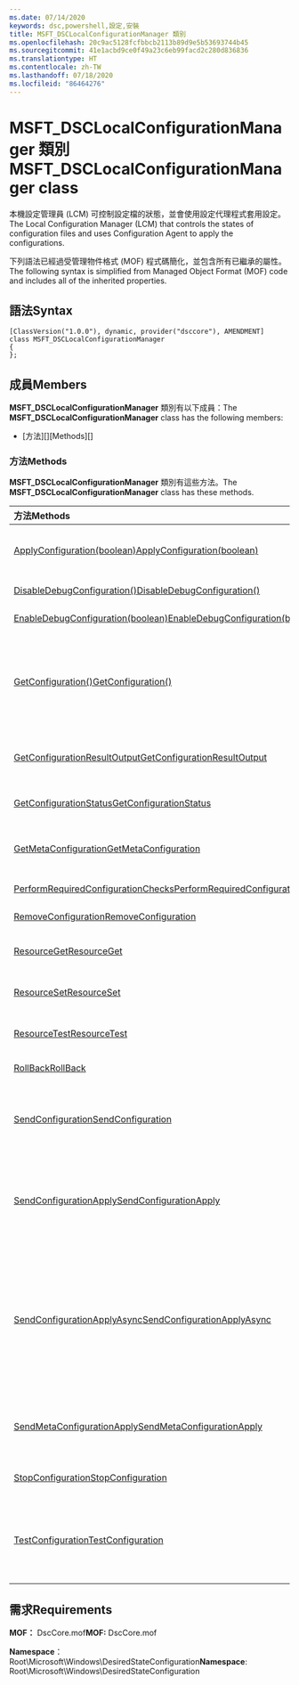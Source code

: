 ```yaml
---
ms.date: 07/14/2020
keywords: dsc,powershell,設定,安裝
title: MSFT_DSCLocalConfigurationManager 類別
ms.openlocfilehash: 20c9ac5128fcfbbcb2113b89d9e5b53693744b45
ms.sourcegitcommit: 41e1acbd9ce0f49a23c6eb99facd2c280d836836
ms.translationtype: HT
ms.contentlocale: zh-TW
ms.lasthandoff: 07/18/2020
ms.locfileid: "86464276"
---
```

# <a name="msft_dsclocalconfigurationmanager-class"></a><span data-ttu-id="e5855-103">MSFT_DSCLocalConfigurationManager 類別</span><span class="sxs-lookup"><span data-stu-id="e5855-103">MSFT_DSCLocalConfigurationManager class</span></span>

<span data-ttu-id="e5855-104">本機設定管理員 (LCM) 可控制設定檔的狀態，並會使用設定代理程式套用設定。</span><span class="sxs-lookup"><span data-stu-id="e5855-104">The Local Configuration Manager (LCM) that controls the states of configuration files and uses Configuration Agent to apply the configurations.</span></span>

<span data-ttu-id="e5855-105">下列語法已經過受管理物件格式 (MOF) 程式碼簡化，並包含所有已繼承的屬性。</span><span class="sxs-lookup"><span data-stu-id="e5855-105">The following syntax is simplified from Managed Object Format (MOF) code and includes all of the inherited properties.</span></span>

## <a name="syntax"></a><span data-ttu-id="e5855-106">語法</span><span class="sxs-lookup"><span data-stu-id="e5855-106">Syntax</span></span>

```
[ClassVersion("1.0.0"), dynamic, provider("dsccore"), AMENDMENT]
class MSFT_DSCLocalConfigurationManager
{
};
```

## <a name="members"></a><span data-ttu-id="e5855-107">成員</span><span class="sxs-lookup"><span data-stu-id="e5855-107">Members</span></span>

<span data-ttu-id="e5855-108">**MSFT_DSCLocalConfigurationManager** 類別有以下成員：</span><span class="sxs-lookup"><span data-stu-id="e5855-108">The **MSFT_DSCLocalConfigurationManager** class has the following members:</span></span>

- <span data-ttu-id="e5855-109">[方法][]</span><span class="sxs-lookup"><span data-stu-id="e5855-109">[Methods][]</span></span>

### <a name="methods"></a><span data-ttu-id="e5855-110">方法</span><span class="sxs-lookup"><span data-stu-id="e5855-110">Methods</span></span>

<span data-ttu-id="e5855-111">**MSFT_DSCLocalConfigurationManager** 類別有這些方法。</span><span class="sxs-lookup"><span data-stu-id="e5855-111">The **MSFT_DSCLocalConfigurationManager** class has these methods.</span></span>

|<span data-ttu-id="e5855-112">方法</span><span class="sxs-lookup"><span data-stu-id="e5855-112">Methods</span></span> |<span data-ttu-id="e5855-113">描述</span><span class="sxs-lookup"><span data-stu-id="e5855-113">Description</span></span> |
|:--- |:---|
| [<span data-ttu-id="e5855-114">ApplyConfiguration(boolean)</span><span class="sxs-lookup"><span data-stu-id="e5855-114">ApplyConfiguration(boolean)</span></span>](msft-dsclocalconfigurationmanager-applyconfiguration.md)| <span data-ttu-id="e5855-115">使用設定代理程式套用擱置中的設定。</span><span class="sxs-lookup"><span data-stu-id="e5855-115">Uses the Configuration Agent to apply the configuration that is pending.</span></span>|
| [<span data-ttu-id="e5855-116">DisableDebugConfiguration()</span><span class="sxs-lookup"><span data-stu-id="e5855-116">DisableDebugConfiguration()</span></span>](msft-dsclocalconfigurationmanager-disabledebugconfiguration.md)| <span data-ttu-id="e5855-117">停用 DSC 資源偵錯。</span><span class="sxs-lookup"><span data-stu-id="e5855-117">Disables DSC resource debugging.</span></span>|
| [<span data-ttu-id="e5855-118">EnableDebugConfiguration(boolean)</span><span class="sxs-lookup"><span data-stu-id="e5855-118">EnableDebugConfiguration(boolean)</span></span>](msft-dsclocalconfigurationmanager-enabledebugconfiguration.md)| <span data-ttu-id="e5855-119">啟用 DSC 資源偵錯。</span><span class="sxs-lookup"><span data-stu-id="e5855-119">Enables DSC resource debugging.</span></span>|
| [<span data-ttu-id="e5855-120">GetConfiguration()</span><span class="sxs-lookup"><span data-stu-id="e5855-120">GetConfiguration()</span></span>](msft-dsclocalconfigurationmanager-getconfiguration.md)| <span data-ttu-id="e5855-121">將設定文件傳送到受管理的節點，並使用設定代理程式的 **Get** 方法來套用設定。</span><span class="sxs-lookup"><span data-stu-id="e5855-121">Sends the configuration document to the managed node and uses the **Get** method of the Configuration Agent to apply the configuration.</span></span>|
| [<span data-ttu-id="e5855-122">GetConfigurationResultOutput</span><span class="sxs-lookup"><span data-stu-id="e5855-122">GetConfigurationResultOutput</span></span>](msft-dsclocalconfigurationmanager-getconfigurationresultoutput.md)| <span data-ttu-id="e5855-123">取得與特定工作相關的設定代理程式輸出。</span><span class="sxs-lookup"><span data-stu-id="e5855-123">Gets the Configuration Agent output relating to a specific job.</span></span>|
| [<span data-ttu-id="e5855-124">GetConfigurationStatus</span><span class="sxs-lookup"><span data-stu-id="e5855-124">GetConfigurationStatus</span></span>](msft-dsclocalconfigurationmanager-getconfigurationstatus.md)| <span data-ttu-id="e5855-125">取得設定狀態歷程記錄。</span><span class="sxs-lookup"><span data-stu-id="e5855-125">Get the configuration status history.</span></span>|
| [<span data-ttu-id="e5855-126">GetMetaConfiguration</span><span class="sxs-lookup"><span data-stu-id="e5855-126">GetMetaConfiguration</span></span>](msft-dsclocalconfigurationmanager-getmetaconfiguration.md)| <span data-ttu-id="e5855-127">取得用於控制設定代理程式的 LCM 設定。</span><span class="sxs-lookup"><span data-stu-id="e5855-127">Gets the LCM settings that are used to control Configuration Agent.</span></span>|
| [<span data-ttu-id="e5855-128">PerformRequiredConfigurationChecks</span><span class="sxs-lookup"><span data-stu-id="e5855-128">PerformRequiredConfigurationChecks</span></span>](msft-dsclocalconfigurationmanager-performrequiredconfigurationchecks.md)| <span data-ttu-id="e5855-129">開始一致性檢查。</span><span class="sxs-lookup"><span data-stu-id="e5855-129">Starts the consistency check.</span></span>|
| [<span data-ttu-id="e5855-130">RemoveConfiguration</span><span class="sxs-lookup"><span data-stu-id="e5855-130">RemoveConfiguration</span></span>](msft-dsclocalconfigurationmanager-removeconfiguration.md)| <span data-ttu-id="e5855-131">移除設定檔。</span><span class="sxs-lookup"><span data-stu-id="e5855-131">Removes the configuration files.</span></span>|
| [<span data-ttu-id="e5855-132">ResourceGet</span><span class="sxs-lookup"><span data-stu-id="e5855-132">ResourceGet</span></span>](msft-dsclocalconfigurationmanager-resourceget.md)| <span data-ttu-id="e5855-133">直接呼叫 DSC 資源的 **Get** 方法。</span><span class="sxs-lookup"><span data-stu-id="e5855-133">Directly calls the **Get** method of a DSC resource.</span></span>|
| [<span data-ttu-id="e5855-134">ResourceSet</span><span class="sxs-lookup"><span data-stu-id="e5855-134">ResourceSet</span></span>](msft-dsclocalconfigurationmanager-resourceset.md)| <span data-ttu-id="e5855-135">直接呼叫 DSC 資源的 **Set** 方法。</span><span class="sxs-lookup"><span data-stu-id="e5855-135">Directly calls the **Set** method of a DSC resource.</span></span>|
| [<span data-ttu-id="e5855-136">ResourceTest</span><span class="sxs-lookup"><span data-stu-id="e5855-136">ResourceTest</span></span>](msft-dsclocalconfigurationmanager-resourcetest.md)| <span data-ttu-id="e5855-137">直接呼叫 DSC 資源的 **Test** 方法。</span><span class="sxs-lookup"><span data-stu-id="e5855-137">Directly calls the **Test** method of a DSC resource.</span></span>|
| [<span data-ttu-id="e5855-138">RollBack</span><span class="sxs-lookup"><span data-stu-id="e5855-138">RollBack</span></span>](msft-dsclocalconfigurationmanager-rollback.md)| <span data-ttu-id="e5855-139">復原回先前的設定。</span><span class="sxs-lookup"><span data-stu-id="e5855-139">Rolls back to a previous configuration.</span></span>|
| [<span data-ttu-id="e5855-140">SendConfiguration</span><span class="sxs-lookup"><span data-stu-id="e5855-140">SendConfiguration</span></span>](msft-dsclocalconfigurationmanager-sendconfiguration.md)| <span data-ttu-id="e5855-141">將設定文件傳送到受管理的節點，並將其儲存為擱置變更。</span><span class="sxs-lookup"><span data-stu-id="e5855-141">Sends the configuration document to the managed node and saves it as a pending change.</span></span>|
| [<span data-ttu-id="e5855-142">SendConfigurationApply</span><span class="sxs-lookup"><span data-stu-id="e5855-142">SendConfigurationApply</span></span>](msft-dsclocalconfigurationmanager-sendconfigurationapply.md)| <span data-ttu-id="e5855-143">將設定文件傳送到受管理的節點，並使用設定代理程式套用設定。</span><span class="sxs-lookup"><span data-stu-id="e5855-143">Sends the configuration document to the managed node and uses the Configuration Agent to apply the configuration.</span></span>|
| [<span data-ttu-id="e5855-144">SendConfigurationApplyAsync</span><span class="sxs-lookup"><span data-stu-id="e5855-144">SendConfigurationApplyAsync</span></span>](msft-dsclocalconfigurationmanager-sendconfigurationapplyasync.md)| <span data-ttu-id="e5855-145">將設定文件傳送到受管理的節點，並開始使用設定代理程式套用設定。</span><span class="sxs-lookup"><span data-stu-id="e5855-145">Send the configuration document to the managed node and start using the Configuration Agent to apply the configuration.</span></span> <span data-ttu-id="e5855-146">使用 GetConfigurationResultOutput 來擷取結果輸出。</span><span class="sxs-lookup"><span data-stu-id="e5855-146">Use GetConfigurationResultOutput to retrieve result output.</span></span>|
| [<span data-ttu-id="e5855-147">SendMetaConfigurationApply</span><span class="sxs-lookup"><span data-stu-id="e5855-147">SendMetaConfigurationApply</span></span>](msft-dsclocalconfigurationmanager-sendmetaconfigurationapply.md)| <span data-ttu-id="e5855-148">設定用於控制設定代理程式的 LCM 設定。</span><span class="sxs-lookup"><span data-stu-id="e5855-148">Sets the LCM settings that are used to control the Configuration Agent.</span></span>|
| [<span data-ttu-id="e5855-149">StopConfiguration</span><span class="sxs-lookup"><span data-stu-id="e5855-149">StopConfiguration</span></span>](msft-dsclocalconfigurationmanager-stopconfiguration.md)| <span data-ttu-id="e5855-150">停止進行中的設定。</span><span class="sxs-lookup"><span data-stu-id="e5855-150">Stops the configuration that is in progress.</span></span>|
| [<span data-ttu-id="e5855-151">TestConfiguration</span><span class="sxs-lookup"><span data-stu-id="e5855-151">TestConfiguration</span></span>](msft-dsclocalconfigurationmanager-testconfiguration.md)| <span data-ttu-id="e5855-152">將設定文件傳送到受管理的節點，並對文件驗證目前的設定。</span><span class="sxs-lookup"><span data-stu-id="e5855-152">Sends the configuration document to the managed node and verifies the current configuration against the document.</span></span>|

## <a name="requirements"></a><span data-ttu-id="e5855-153">需求</span><span class="sxs-lookup"><span data-stu-id="e5855-153">Requirements</span></span>

<span data-ttu-id="e5855-154">**MOF：** DscCore.mof</span><span class="sxs-lookup"><span data-stu-id="e5855-154">**MOF:** DscCore.mof</span></span>

<span data-ttu-id="e5855-155">**Namespace**：Root\Microsoft\Windows\DesiredStateConfiguration</span><span class="sxs-lookup"><span data-stu-id="e5855-155">**Namespace**: Root\Microsoft\Windows\DesiredStateConfiguration</span></span>
